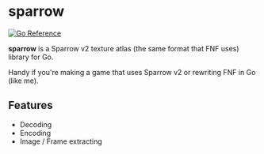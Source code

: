 # sparrow

[![Go Reference](https://pkg.go.dev/badge/github.com/MatusOllah/sparrow.svg)](https://pkg.go.dev/github.com/MatusOllah/sparrow)

**sparrow** is a Sparrow v2 texture atlas (the same format that FNF uses) library for Go.

Handy if you're making a game that uses Sparrow v2 or rewriting FNF in Go (like me).

## Features

* Decoding
* Encoding
* Image / Frame extracting

